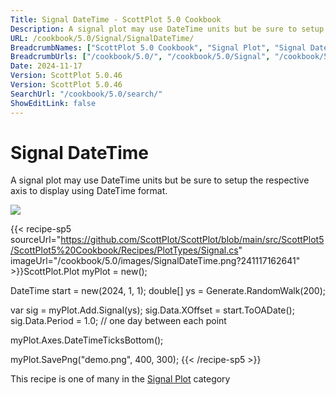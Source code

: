 ```yaml
---
Title: Signal DateTime - ScottPlot 5.0 Cookbook
Description: A signal plot may use DateTime units but be sure to setup the respective axis to display using DateTime format.
URL: /cookbook/5.0/Signal/SignalDateTime/
BreadcrumbNames: ["ScottPlot 5.0 Cookbook", "Signal Plot", "Signal DateTime"]
BreadcrumbUrls: ["/cookbook/5.0/", "/cookbook/5.0/Signal", "/cookbook/5.0/Signal/SignalDateTime"]
Date: 2024-11-17
Version: ScottPlot 5.0.46
Version: ScottPlot 5.0.46
SearchUrl: "/cookbook/5.0/search/"
ShowEditLink: false
---
```



<div class='d-flex align-items-center mt-5'>
<h1 class='me-2 text-dark my-0 border-0'>Signal DateTime</h1>
</div>

A signal plot may use DateTime units but be sure to setup the respective axis to display using DateTime format.

[![](/cookbook/5.0/images/SignalDateTime.png?241117162641)](/cookbook/5.0/images/SignalDateTime.png?241117162641)

{{< recipe-sp5 sourceUrl="https://github.com/ScottPlot/ScottPlot/blob/main/src/ScottPlot5/ScottPlot5%20Cookbook/Recipes/PlotTypes/Signal.cs" imageUrl="/cookbook/5.0/images/SignalDateTime.png?241117162641" >}}ScottPlot.Plot myPlot = new();

DateTime start = new(2024, 1, 1);
double[] ys = Generate.RandomWalk(200);

var sig = myPlot.Add.Signal(ys);
sig.Data.XOffset = start.ToOADate();
sig.Data.Period = 1.0; // one day between each point

myPlot.Axes.DateTimeTicksBottom();

myPlot.SavePng("demo.png", 400, 300);
{{< /recipe-sp5 >}}

<div class='my-5 text-center'>This recipe is one of many in the <a href='/cookbook/5.0/Signal'>Signal Plot</a> category</div>


